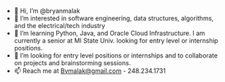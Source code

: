 - 👋 Hi, I’m @bryanmalak
- 👀 I’m interested in software engineering, data structures, algorithms, and the electrical/tech industry
- 🌱 I’m learning Python, Java, and Oracle Cloud Infrastructure. I am currently a senior at MI State Univ. looking for entry level or internship positions.
- 💞️ I’m looking for entry level positions or internships and to collaborate on projects and brainstorming sessions.
- 📫 Reach me at Bvmalak@gmail.com - 248.234.1731

<!---
bryanmalak/bryanmalak is a ✨ special ✨ repository because its `README.md` (this file) appears on your GitHub profile.
You can click the Preview link to take a look at your changes.
--->
